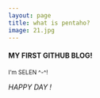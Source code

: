 ```yaml
---
layout: page
title: what is pentaho?
image: 21.jpg
---
```


#### MY FIRST GITHUB BLOG!
<small> I'm SELEN ^-^!</small>

*HAPPY DAY !*
